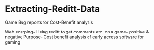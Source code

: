 # Extracting-Reditt-Data
Game Bug reports for Cost-Benefit analysis 

Web scarping- Using reditt to get comments etc. on a game- positive & negative
Purpose- Cost benefit analysis of early access software for gaming 
